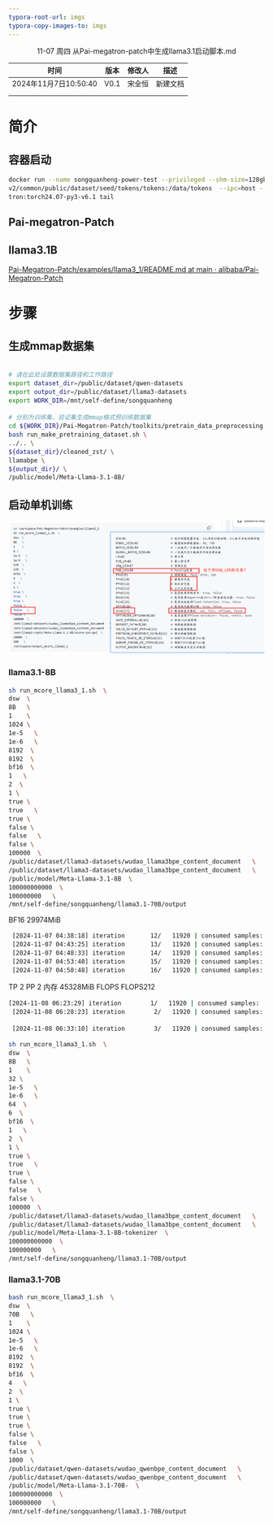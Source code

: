 ```yaml
---
typora-root-url: imgs
typora-copy-images-to: imgs
---
```


<center>11-07 周四 从Pai-megatron-patch中生成llama3.1启动脚本.md</center>

| 时间                  | 版本 | 修改人 | 描述     |
| --------------------- | ---- | ------ | -------- |
| 2024年11月7日10:50:40 | V0.1 | 宋全恒 | 新建文档 |
|                       |      |        |          |
|                       |      |        |          |

# 简介

## 容器启动

```bash
docker run --name songquanheng-power-test --privileged --shm-size=128gb --cap-add=ALL --pid=host -v /mnt/nas_
v2/common/public/dataset/seed/tokens/tokens:/data/tokens  --ipc=host --network=host  --device=/dev/infiniband -it 10.200.88.53/framework/pai-mega
tron:torch24.07-py3-v6.1 tail
```



## Pai-megatron-Patch



## llama3.1B

[Pai-Megatron-Patch/examples/llama3_1/README.md at main · alibaba/Pai-Megatron-Patch](https://github.com/alibaba/Pai-Megatron-Patch/blob/main/examples/llama3_1/README.md#Megatron-Core-Dense%E6%A8%A1%E5%9E%8B%E8%AE%AD%E7%BB%83%E6%B5%81%E7%A8%8B)

# 步骤

## 生成mmap数据集

```bash

# 请在此处设置数据集路径和工作路径
export dataset_dir=/public/dataset/qwen-datasets
export output_dir=/public/dataset/llama3-datasets
export WORK_DIR=/mnt/self-define/songquanheng

# 分别为训练集、验证集生成mmap格式预训练数据集
cd ${WORK_DIR}/Pai-Megatron-Patch/toolkits/pretrain_data_preprocessing
bash run_make_pretraining_dataset.sh \
../.. \
${dataset_dir}/cleaned_zst/ \
llamabpe \
${output_dir}/ \
/public/model/Meta-Llama-3.1-8B/ 

```



## 启动单机训练

![image-20241107135511304](imgs202411071355516.png)

### llama3.1-8B

```bash
sh run_mcore_llama3_1.sh  \
dsw  \
8B   \
1    \
1024 \
1e-5   \
1e-6   \
8192  \
8192  \
bf16  \
1   \
2  \
1 \
true \
true   \
true \
false \
false   \
false \
100000  \
/public/dataset/llama3-datasets/wudao_llama3bpe_content_document   \
/public/dataset/llama3-datasets/wudao_llama3bpe_content_document   \
/public/model/Meta-Llama-3.1-8B  \
100000000000  \
100000000   \
/mnt/self-define/songquanheng/llama3.1-70B/output
```



BF16  29974MiB

```bash
 [2024-11-07 04:38:18] iteration       12/   11920 | consumed samples:        12288 | elapsed time per iteration (ms): 307693.8 | throughput per GPU (TFLOP/s/GPU): 197.4 | learning rate: 1.000000E-05 | global batch size:  1024 | lm loss: 1.026110E+01 | loss scale: 1.0 | grad norm: 7.323 | number of skipped iterations:   0 | number of nan iterations:   0 |
 [2024-11-07 04:43:25] iteration       13/   11920 | consumed samples:        13312 | elapsed time per iteration (ms): 307874.3 | throughput per GPU (TFLOP/s/GPU): 197.2 | learning rate: 9.999999E-06 | global batch size:  1024 | lm loss: 1.013527E+01 | loss scale: 1.0 | grad norm: 4.542 | number of skipped iterations:   0 | number of nan iterations:   0 |
 [2024-11-07 04:48:33] iteration       14/   11920 | consumed samples:        14336 | elapsed time per iteration (ms): 307277.9 | throughput per GPU (TFLOP/s/GPU): 197.6 | learning rate: 9.999999E-06 | global batch size:  1024 | lm loss: 1.021958E+01 | loss scale: 1.0 | grad norm: 18.496 | number of skipped iterations:   0 | number of nan iterations:   0 |
 [2024-11-07 04:53:40] iteration       15/   11920 | consumed samples:        15360 | elapsed time per iteration (ms): 307538.9 | throughput per GPU (TFLOP/s/GPU): 197.5 | learning rate: 9.999997E-06 | global batch size:  1024 | lm loss: 1.011892E+01 | loss scale: 1.0 | grad norm: 12.726 | number of skipped iterations:   0 | number of nan iterations:   0 |
 [2024-11-07 04:58:48] iteration       16/   11920 | consumed samples:        16384 | elapsed time per iteration (ms): 307437.1 | throughput per GPU (TFLOP/s/GPU): 197.5 | learning rate: 9.999996E-06 | global batch size:  1024 | lm loss: 9.985525E+00 | loss scale: 1.0 | grad norm: 3.034 | number of skipped iterations:   0 | number of nan iterations:   0 |
```



TP 2 PP 2 内存 45328MiB FLOPS  FLOPS212

```bash
[2024-11-08 06:23:29] iteration        1/   11920 | consumed samples:         1024 | elapsed time per iteration (ms): 316180.0 | throughput per GPU (TFLOP/s/GPU): 192.1 | learning rate: 9.090909E-07 | global batch size:  1024 | lm loss: 1.189170E+01 | loss scale: 1.0 | grad norm: 28.060 | number of skipped iterations:   0 | number of nan iterations:   0 |
 [2024-11-08 06:28:23] iteration        2/   11920 | consumed samples:         2048 | elapsed time per iteration (ms): 294439.5 | throughput per GPU (TFLOP/s/GPU): 206.2 | learning rate: 1.818182E-06 | global batch size:  1024 | lm loss: 1.189131E+01 | loss scale: 1.0 | grad norm: 27.421 | number of skipped iterations:   0 | number of nan iterations:   0 |

 [2024-11-08 06:33:10] iteration        3/   11920 | consumed samples:         3072 | elapsed time per iteration (ms): 286552.2 | throughput per GPU (TFLOP/s/GPU): 211.9 | learning rate: 2.727273E-06 | global batch size:  1024 | lm loss: 1.180501E+01 | loss scale: 1.0 | grad norm: 28.002 | number of skipped iterations:   0 | number of nan iterations:   0 |
```



```bash
sh run_mcore_llama3_1.sh  \
dsw  \
8B   \
1    \
32 \
1e-5   \
1e-6   \
64  \
6  \
bf16  \
1   \
2  \
1 \
true \
true   \
true \
false \
false   \
false \
100000  \
/public/dataset/llama3-datasets/wudao_llama3bpe_content_document   \
/public/dataset/llama3-datasets/wudao_llama3bpe_content_document   \
/public/model/Meta-Llama-3.1-8B-tokenizer  \
100000000000  \
100000000   \
/mnt/self-define/songquanheng/llama3.1-70B/output
```



### llama3.1-70B

```bash
bash run_mcore_llama3_1.sh  \
dsw  \
70B   \
1    \
1024 \
1e-5   \
1e-6   \
8192  \
8192  \
bf16  \
4   \
2  \
1 \
true \
true \
true \
false \
false   \
false \
1000  \
/public/dataset/qwen-datasets/wudao_qwenbpe_content_document   \
/public/dataset/qwen-datasets/wudao_qwenbpe_content_document   \
/public/model/Meta-Llama-3.1-70B-  \
100000000000  \
100000000   \
/mnt/self-define/songquanheng/llama3.1-70B/output
```



